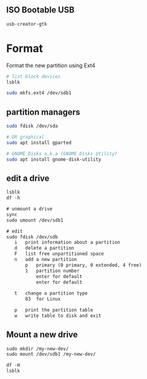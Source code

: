 ## ISO Bootable USB
```txt
usb-creator-gtk
```


# Format
Format the new partition using Ext4
```bash
# list block devices
lsblk

sudo mkfs.ext4 /dev/sdb1
```


## partition managers
```bash
sudo fdisk /dev/sda

# OR graphical
sudo apt install gparted

# GNOME Disks a.k.a (GNOME Disks Utility)
sudo apt install gnome-disk-utility
```


## edit a drive
```txt
lsblk
df -h

# unmount a drive
sync
sudo umount /dev/sdb1

# edit
sudo fdisk /dev/sdb
   i   print information about a partition
   d   delete a partition
   F   list free unpartitioned space
   n   add a new partition
       p   primary (0 primary, 0 extended, 4 free)
       1   partition number
           enter for default
           enter for default
           
   t   change a partition type
       83  for Linux

   p   print the partition table
   w   write table to disk and exit
```


## Mount a new drive
```txt
sudo mkdir /my-new-dev/
sudo mount /dev/sdb1 /my-new-dev/

df -H
lsblk
```
